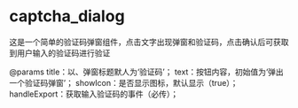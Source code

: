 # captcha_dialog

这是一个简单的验证码弹窗组件，点击文字出现弹窗和验证码，点击确认后可获取到用户输入的验证码进行验证

@params
title：以、弹窗标题默人为‘验证码’；
text：按钮内容，初始值为‘弹出一个验证码弹窗’；
showIcon：是否显示图标，默认显示（true）；
handleExport：获取输入验证码的事件（必传）；
